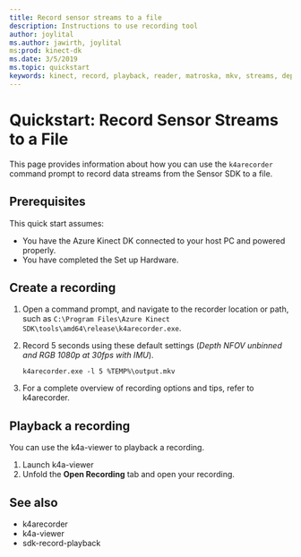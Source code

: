 ```yaml
---
title: Record sensor streams to a file
description: Instructions to use recording tool
author: joylital
ms.author: jawirth, joylital
ms:prod: kinect-dk
ms.date: 3/5/2019
ms.topic: quickstart
keywords: kinect, record, playback, reader, matroska, mkv, streams, depth, rgb, camera, color, imu, audio, sensor
---
```


# Quickstart: Record Sensor Streams to a File

This page provides information about how you can use the `k4arecorder` command prompt to record data streams from the Sensor SDK to a file.

## Prerequisites

This quick start assumes:

* You have the Azure Kinect DK connected to your host PC and powered properly.
* You have completed the Set up Hardware.

## Create a recording

1. Open a command prompt, and navigate to the recorder location or path, such as ```C:\Program Files\Azure Kinect SDK\tools\amd64\release\k4arecorder.exe```.
2. Record 5 seconds using these default settings (*Depth NFOV unbinned and RGB 1080p at 30fps with IMU*).

    `k4arecorder.exe -l 5 %TEMP%\output.mkv`

3. For a complete overview of recording options and tips, refer to k4arecorder.

## Playback a recording

You can use the k4a-viewer to playback a recording.

1. Launch k4a-viewer
2. Unfold the **Open Recording** tab and open your recording.

## See also

* k4arecorder
* k4a-viewer
* sdk-record-playback
